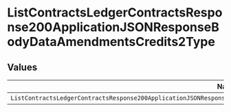# ListContractsLedgerContractsResponse200ApplicationJSONResponseBodyDataAmendmentsCredits2Type


## Values

| Name                                                                                                                          | Value                                                                                                                         |
| ----------------------------------------------------------------------------------------------------------------------------- | ----------------------------------------------------------------------------------------------------------------------------- |
| `ListContractsLedgerContractsResponse200ApplicationJSONResponseBodyDataAmendmentsCredits2TypeCreditAutomatedInvoiceDeduction` | CREDIT_AUTOMATED_INVOICE_DEDUCTION                                                                                            |